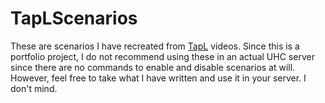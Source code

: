 # TapLScenarios
These are scenarios I have recreated from [TapL](https://www.youtube.com/channel/UC9tXyGZiEft9J4ZiI8dHb3Q) videos. Since
this is a portfolio project, I do not recommend using these in an actual UHC server since there are no commands to
enable and disable scenarios at will. However, feel free to take what I have written and use it in your server. I don't
mind.